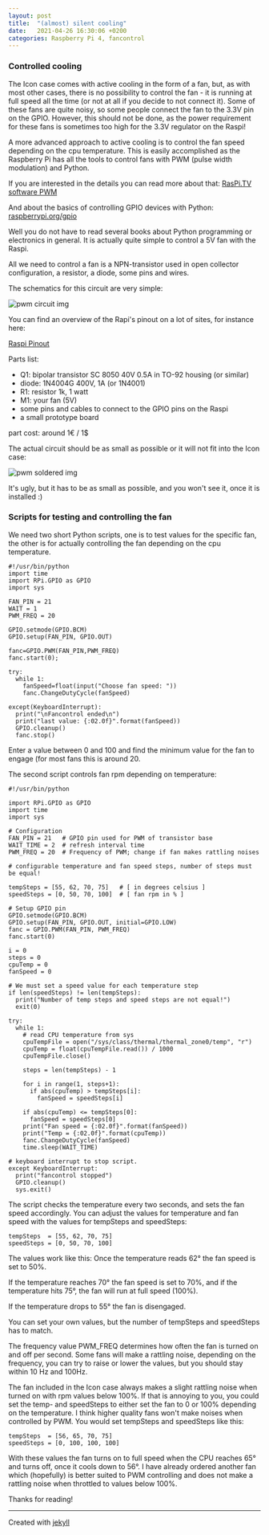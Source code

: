 ```yaml
---
layout: post
title:  "(almost) silent cooling"
date:   2021-04-26 16:30:06 +0200
categories: Raspberry Pi 4, fancontrol
---
```

### Controlled cooling

The Icon case comes with active cooling in the form of a fan, but, as with most other cases, there is no possibility to control the fan - it is running at full speed all the time (or not at all if you decide to not connect it). Some of these fans are quite noisy, so some people connect the fan to the 3.3V pin on the GPIO. However, this should not be done, as the power requirement for these fans is sometimes too high for the 3.3V regulator on the Raspi!

A more advanced approach to active cooling is to control the fan speed depending on the cpu temperature. This is easily accomplished as the Raspberry Pi has all the tools to control fans with PWM (pulse width modulation) and Python.

If you are interested in the details you can read more about that:
[RasPi.TV software PWM][raspi_tv]

And about the basics of controlling GPIO devices with Python:
[raspberrypi.org/gpio][raspberrygpio]

Well you do not have to read several books about Python programming or electronics in general. It is actually quite simple to control a 5V fan with the Raspi.

All we need to control a fan is a NPN-transistor used in open collector configuration, a resistor, a diode, some pins and wires.

The schematics for this circuit are very simple:

![pwm circuit img](/images/pwm_fan_circuit.jpg)

You can find an overview of the Rapi's pinout on a lot of sites, for instance here:

[Raspi Pinout][pinout]

Parts list:

* Q1: bipolar transistor SC 8050 40V 0.5A in TO-92 housing (or similar)
* diode: 1N4004G 400V, 1A (or 1N4001)
* R1: resistor 1k, 1 watt
* M1: your fan (5V)
* some pins and cables to connect to the GPIO pins on the Raspi
* a small prototype board

part cost: around 1€ / 1$

The actual circuit should be as small as possible or it will not fit into the Icon case:

![pwm soldered img](/images/pwm_circuit.jpg)

It's ugly, but it has to be as small as possible, and you won't see it, once it is installed :)

### Scripts for testing and controlling the fan

We need two short Python scripts, one is to test values for the specific fan, the other is for actually controlling the fan depending on the cpu temperature.

~~~
#!/usr/bin/python
import time
import RPi.GPIO as GPIO
import sys

FAN_PIN = 21
WAIT = 1
PWM_FREQ = 20

GPIO.setmode(GPIO.BCM)
GPIO.setup(FAN_PIN, GPIO.OUT)

fanc=GPIO.PWM(FAN_PIN,PWM_FREQ)
fanc.start(0);

try:
  while 1:
    fanSpeed=float(input("Choose fan speed: "))
    fanc.ChangeDutyCycle(fanSpeed)

except(KeyboardInterrupt):
  print("\nFancontrol ended\n")
  print("last value: {:02.0f}".format(fanSpeed))
  GPIO.cleanup()
  fanc.stop()
~~~

Enter a value between 0 and 100 and find the minimum value for the fan to engage (for most fans this is around 20.

The second script controls fan rpm depending on temperature:

~~~
#!/usr/bin/python

import RPi.GPIO as GPIO
import time
import sys

# Configuration
FAN_PIN = 21   # GPIO pin used for PWM of transistor base
WAIT_TIME = 2  # refresh interval time
PWM_FREQ = 20  # Frequency of PWM; change if fan makes rattling noises

# configurable temperature and fan speed steps, number of steps must be equal!

tempSteps = [55, 62, 70, 75]   # [ in degrees celsius ]
speedSteps = [0, 50, 70, 100]  # [ fan rpm in % ]

# Setup GPIO pin
GPIO.setmode(GPIO.BCM)
GPIO.setup(FAN_PIN, GPIO.OUT, initial=GPIO.LOW)
fanc = GPIO.PWM(FAN_PIN, PWM_FREQ)
fanc.start(0)

i = 0
steps = 0
cpuTemp = 0
fanSpeed = 0

# We must set a speed value for each temperature step
if len(speedSteps) != len(tempSteps):
  print("Number of temp steps and speed steps are not equal!")
  exit(0)

try:
  while 1:
    # read CPU temperature from sys
    cpuTempFile = open("/sys/class/thermal/thermal_zone0/temp", "r")
    cpuTemp = float(cpuTempFile.read()) / 1000
    cpuTempFile.close()

    steps = len(tempSteps) - 1
    
    for i in range(1, steps+1):
      if abs(cpuTemp) > tempSteps[i]:
        fanSpeed = speedSteps[i]
        
    if abs(cpuTemp) <= tempSteps[0]:
      fanSpeed = speedSteps[0]
    print("Fan speed = {:02.0f}".format(fanSpeed))
    print("Temp = {:02.0f}".format(cpuTemp))
    fanc.ChangeDutyCycle(fanSpeed)
    time.sleep(WAIT_TIME)

# keyboard interrupt to stop script.
except KeyboardInterrupt:
  print("fancontrol stopped")
  GPIO.cleanup()
  sys.exit()
~~~

The script checks the temperature every two seconds, and sets the fan speed accordingly. You can adjust the values for temperature and fan speed with the values for tempSteps and speedSteps:

~~~
tempSteps  = [55, 62, 70, 75]
speedSteps = [0, 50, 70, 100]
~~~

The values work like this: Once the temperature reads 62° the fan speed is set to 50%.

If the temperature reaches 70° the fan speed is set to 70%, and if the temperature hits 75°, the fan will run at full speed (100%).

If the temperature drops to 55° the fan is disengaged.

You can set your own values, but the number of tempSteps and speedSteps has to match.

The frequency value PWM_FREQ determines how often the fan is turned on and off per second. Some fans will make a rattling noise, depending on the frequency, you can try to raise or lower the values, but you should stay within 10 Hz and 100Hz. 

The fan included in the Icon case always makes a slight rattling noise when turned on with rpm values below 100%. If that is annoying to you, you could set the temp- and speedSteps to either set the fan to 0 or 100% depending on the temperature. I think higher quality fans won't make noises when controlled by PWM. You would set tempSteps and speedSteps like this:

~~~
tempSteps  = [56, 65, 70, 75]
speedSteps = [0, 100, 100, 100]
~~~

With these values the fan turns on to full speed when the CPU reaches 65° and turns off, once it cools down to 56°. 
I have already ordered another fan which (hopefully) is better suited to PWM controlling and does not make a rattling noise when throttled to values below 100%.

Thanks for reading!

---

Created with [jekyll][jekyll-link]

[jekyll-link]: https://jekyllrb.com/
[raspi_tv]: https://2013/rpi-gpio-0-5-2a-now-has-software-pwm-how-to-use-it
[raspberrygpio]: https://www.raspberrypi.org/documentation/usage/gpio/python/README.md
[pinout]: https://pinout.xyz/
